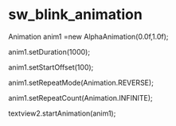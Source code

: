 # sw_blink_animation

Animation anim1 =new AlphaAnimation(0.0f,1.0f); 

anim1.setDuration(1000);

anim1.setStartOffset(100);

anim1.setRepeatMode(Animation.REVERSE);

anim1.setRepeatCount(Animation.INFINITE);

textview2.startAnimation(anim1);
